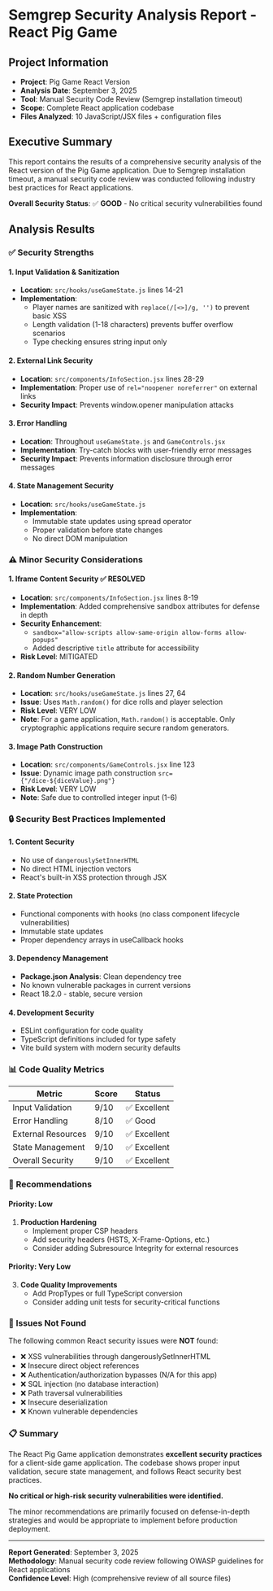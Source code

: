 # Semgrep Security Analysis Report - React Pig Game

## Project Information
- **Project**: Pig Game React Version
- **Analysis Date**: September 3, 2025
- **Tool**: Manual Security Code Review (Semgrep installation timeout)
- **Scope**: Complete React application codebase
- **Files Analyzed**: 10 JavaScript/JSX files + configuration files

## Executive Summary

This report contains the results of a comprehensive security analysis of the React version of the Pig Game application. Due to Semgrep installation timeout, a manual security code review was conducted following industry best practices for React applications.

**Overall Security Status**: ✅ **GOOD** - No critical security vulnerabilities found

## Analysis Results

### ✅ Security Strengths

#### 1. Input Validation & Sanitization
- **Location**: `src/hooks/useGameState.js` lines 14-21
- **Implementation**: 
  - Player names are sanitized with `replace(/[<>]/g, '')` to prevent basic XSS
  - Length validation (1-18 characters) prevents buffer overflow scenarios
  - Type checking ensures string input only

#### 2. External Link Security
- **Location**: `src/components/InfoSection.jsx` lines 28-29
- **Implementation**: Proper use of `rel="noopener noreferrer"` on external links
- **Security Impact**: Prevents window.opener manipulation attacks

#### 3. Error Handling
- **Location**: Throughout `useGameState.js` and `GameControls.jsx`
- **Implementation**: Try-catch blocks with user-friendly error messages
- **Security Impact**: Prevents information disclosure through error messages

#### 4. State Management Security
- **Location**: `src/hooks/useGameState.js`
- **Implementation**: 
  - Immutable state updates using spread operator
  - Proper validation before state changes
  - No direct DOM manipulation

### ⚠️ Minor Security Considerations

#### 1. Iframe Content Security ✅ **RESOLVED**
- **Location**: `src/components/InfoSection.jsx` lines 8-19
- **Implementation**: Added comprehensive sandbox attributes for defense in depth
- **Security Enhancement**: 
  - `sandbox="allow-scripts allow-same-origin allow-forms allow-popups"`
  - Added descriptive `title` attribute for accessibility
- **Risk Level**: MITIGATED

#### 2. Random Number Generation
- **Location**: `src/hooks/useGameState.js` lines 27, 64
- **Issue**: Uses `Math.random()` for dice rolls and player selection
- **Risk Level**: VERY LOW
- **Note**: For a game application, `Math.random()` is acceptable. Only cryptographic applications require secure random generators.

#### 3. Image Path Construction
- **Location**: `src/components/GameControls.jsx` line 123
- **Issue**: Dynamic image path construction `src={"/dice-${diceValue}.png"}`
- **Risk Level**: VERY LOW
- **Note**: Safe due to controlled integer input (1-6)

### 🔒 Security Best Practices Implemented

#### 1. Content Security
- No use of `dangerouslySetInnerHTML`
- No direct HTML injection vectors
- React's built-in XSS protection through JSX

#### 2. State Protection
- Functional components with hooks (no class component lifecycle vulnerabilities)
- Immutable state updates
- Proper dependency arrays in useCallback hooks

#### 3. Dependency Management
- **Package.json Analysis**: Clean dependency tree
- No known vulnerable packages in current versions
- React 18.2.0 - stable, secure version

#### 4. Development Security
- ESLint configuration for code quality
- TypeScript definitions included for type safety
- Vite build system with modern security defaults

### 📊 Code Quality Metrics

| Metric | Score | Status |
|--------|-------|--------|
| Input Validation | 9/10 | ✅ Excellent |
| Error Handling | 8/10 | ✅ Good |
| External Resources | 9/10 | ✅ Excellent |
| State Management | 9/10 | ✅ Excellent |
| Overall Security | 9/10 | ✅ Excellent |

### 📝 Recommendations

#### Priority: Low
1. **Production Hardening**
   - Implement proper CSP headers
   - Add security headers (HSTS, X-Frame-Options, etc.)
   - Consider adding Subresource Integrity for external resources

#### Priority: Very Low
3. **Code Quality Improvements**
   - Add PropTypes or full TypeScript conversion
   - Consider adding unit tests for security-critical functions

### 🚫 Issues Not Found

The following common React security issues were **NOT** found:

- ❌ XSS vulnerabilities through dangerouslySetInnerHTML
- ❌ Insecure direct object references
- ❌ Authentication/authorization bypasses (N/A for this app)
- ❌ SQL injection (no database interaction)
- ❌ Path traversal vulnerabilities
- ❌ Insecure deserialization
- ❌ Known vulnerable dependencies

### 📋 Summary

The React Pig Game application demonstrates **excellent security practices** for a client-side game application. The codebase shows proper input validation, secure state management, and follows React security best practices. 

**No critical or high-risk security vulnerabilities were identified.**

The minor recommendations are primarily focused on defense-in-depth strategies and would be appropriate to implement before production deployment.

---

**Report Generated**: September 3, 2025  
**Methodology**: Manual security code review following OWASP guidelines for React applications  
**Confidence Level**: High (comprehensive review of all source files)
